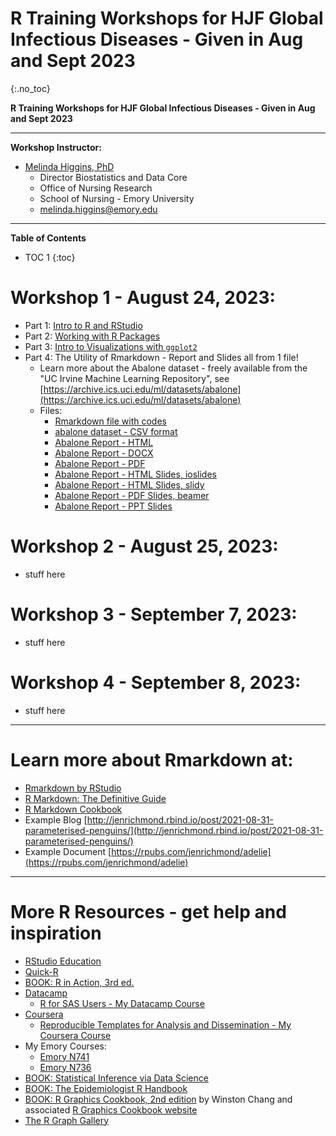 # R Training Workshops for HJF Global Infectious Diseases - Given in Aug and Sept 2023
{:.no_toc}

**R Training Workshops for HJF Global Infectious Diseases - Given in Aug and Sept 2023**

-----

**Workshop Instructor:**

* [Melinda Higgins, PhD](https://melindahiggins.netlify.app/)
    - Director Biostatistics and Data Core
    - Office of Nursing Research
    - School of Nursing - Emory University
    - [melinda.higgins@emory.edu](mailto:melinda.higgins@emory.edu)

-----

**Table of Contents**

* TOC 1
{:toc}

# Workshop 1 - August 24, 2023:

* Part 1: [Intro to R and RStudio](https://melindahiggins2000.github.io/HJF_GSchluck_Lecture_01122023/HJF_Rworkshop_12Jan2023_pt1.html)
* Part 2: [Working with R Packages](https://melindahiggins2000.github.io/HJF_GSchluck_Lecture_01122023/HJF_Rworkshop_12Jan2023_pt2.html)
* Part 3: [Intro to Visualizations with `ggplot2`](https://melindahiggins2000.github.io/HJF_GSchluck_Lecture_01122023/HJF_Rworkshop_12Jan2023_pt3.html)
* Part 4: The Utility of Rmarkdown - Report and Slides all from 1 file!
    - Learn more about the Abalone dataset - freely available from the "UC Irvine Machine Learning Repository", see  [https://archive.ics.uci.edu/ml/datasets/abalone](https://archive.ics.uci.edu/ml/datasets/abalone)
    - Files:
        - [Rmarkdown file with codes](https://melindahiggins2000.github.io/HJF_GSchluck_Lecture_01122023/AbaloneReport_v1.Rmd)
        - [abalone dataset - CSV format](https://melindahiggins2000.github.io/HJF_GSchluck_Lecture_01122023/abalone.csv)
        - [Abalone Report - HTML](https://melindahiggins2000.github.io/HJF_GSchluck_Lecture_01122023/AbaloneReport_v1.html)
        - [Abalone Report - DOCX](https://melindahiggins2000.github.io/HJF_GSchluck_Lecture_01122023/AbaloneReport_v1.docx)
        - [Abalone Report - PDF](https://melindahiggins2000.github.io/HJF_GSchluck_Lecture_01122023/AbaloneReport_v1.pdf)
        - [Abalone Report - HTML Slides, ioslides](https://melindahiggins2000.github.io/HJF_GSchluck_Lecture_01122023/Abalone_ioslides_v1.html)
        - [Abalone Report - HTML Slides, slidy](https://melindahiggins2000.github.io/HJF_GSchluck_Lecture_01122023/Abalone_slidy_v1.html)
        - [Abalone Report - PDF Slides, beamer](https://melindahiggins2000.github.io/HJF_GSchluck_Lecture_01122023/Abalone_beamer_slides_v1.pdf)
        - [Abalone Report - PPT Slides](https://melindahiggins2000.github.io/HJF_GSchluck_Lecture_01122023/Abalone_PPTslides_v1.pptx)

# Workshop 2 - August 25, 2023:

* stuff here

# Workshop 3 - September 7, 2023:

* stuff here

# Workshop 4 - September 8, 2023:

* stuff here

-----

# Learn more about Rmarkdown at:

* [Rmarkdown by RStudio](https://rmarkdown.rstudio.com/)
* [R Markdown: The Definitive Guide](https://bookdown.org/yihui/rmarkdown/)
* [R Markdown Cookbook](https://bookdown.org/yihui/rmarkdown-cookbook/)
* Example Blog [http://jenrichmond.rbind.io/post/2021-08-31-parameterised-penguins/](http://jenrichmond.rbind.io/post/2021-08-31-parameterised-penguins/)
* Example Document [https://rpubs.com/jenrichmond/adelie](https://rpubs.com/jenrichmond/adelie)

-----

# More R Resources - get help and inspiration

* [RStudio Education](https://education.rstudio.com/)
* [Quick-R](https://www.statmethods.net/)
* [BOOK: R in Action, 3rd ed.](https://www.manning.com/books/r-in-action-third-edition)
* [Datacamp](https://www.datacamp.com/)
    * [R for SAS Users - My Datacamp Course](https://www.datacamp.com/courses/r-for-sas-users)
* [Coursera](https://www.coursera.org/)
    * [Reproducible Templates for Analysis and Dissemination - My Coursera Course](https://www.coursera.org/learn/reproducible-templates-analysis)
* My Emory Courses:
    * [Emory N741](https://melindahiggins2000.github.io/N741bigdata/)
    * [Emory N736](https://melindahiggins2000.github.io/N736/)
* [BOOK: Statistical Inference via Data Science](https://moderndive.com/)
* [BOOK: The Epidemiologist R Handbook](https://epirhandbook.com/en/index.html)
* [BOOK: R Graphics Cookbook, 2nd edition](https://r-graphics.org/) by Winston Chang and associated [R Graphics Cookbook website]( http://www.cookbook-r.com/Graphs/)
* [The R Graph Gallery](https://r-graph-gallery.com/)


